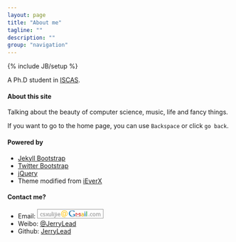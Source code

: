 ```yaml
---
layout: page
title: "About me"
tagline: ""
description: ""
group: "navigation"
---
```

{% include JB/setup %}

A Ph.D student in [ISCAS](http://english.is.cas.cn/).

#### About this site

Talking about the beauty of computer science, music, life and fancy things.

If you want to go to the home page, you can use `Backspace` or click `go back`.

#### Powered by
* [Jekyll Bootstrap][]
* [Twitter Bootstrap][]
* [jQuery][]
* Theme modified from [iEverX](https://github.com/iEverX/ieverx.github.com)

#### Contact me?
- Email: ![alt text](assets/images/email.png)
- Weibo:  [@JerryLead][weibo] 
- Github: [JerryLead][github] 


[weibo]: http://weibo.com/JerryLead
[github]: http://github.com/JerryLead
[Jekyll Bootstrap]: http://jekyllbootstrap.com "The Definitive Jekyll Blogging Framework"
[Twitter Bootstrap]: http://twitter.github.com/bootstrap/
[jQuery]: http://jquery.com
